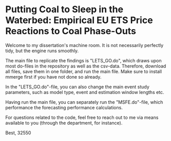 # Putting Coal to Sleep in the Waterbed: Empirical EU ETS Price Reactions to Coal Phase-Outs
 
 Welcome to my dissertation's machine room. It is not necessarily perfectly tidy, but the engine runs smoothly. 
 
 The main file to replicate the findings is "LETS_GO.do", which draws upon most do-files in the repository as well as the csv-data. Therefore, download all files, save them in one folder, and run the main file. Make sure to install mmerge first if you have not done so already. 

 In the "LETS_GO.do"-file, you can also change the main event study parameters, such as model type, event and estimation window lengths etc. 

 Having run the main file, you can separately run the "MSFE.do"-file, which performance the forecasting performance calculations. 

 For questions related to the code, feel free to reach out to me via means available to you (through the department, for instance).

 Best,
 32550
